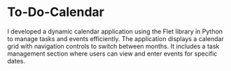 # To-Do-Calendar
I developed a dynamic calendar application using the Flet library in Python to manage tasks and events efficiently. The application displays a calendar grid with navigation controls to switch between months. It includes a task management section where users can view and enter events for specific dates.
